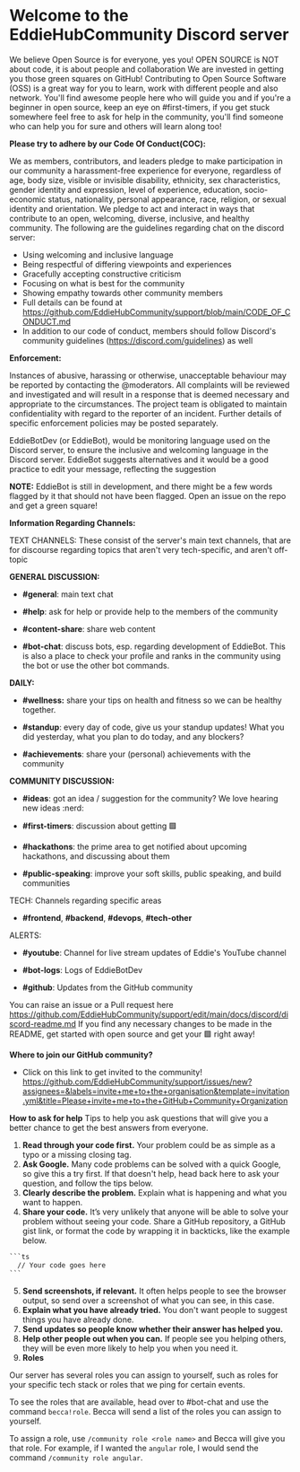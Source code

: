 # Welcome to the EddieHubCommunity Discord server

We believe Open Source is for everyone, yes you!
OPEN SOURCE is NOT about code, it is about people and collaboration
We are invested in getting you those green squares on GitHub! Contributing to Open Source Software (OSS) is a great way for you to learn, work with different people and also network. You'll find awesome people here who will guide you and if you're a beginner in open source, keep an eye on #first-timers, if you get stuck somewhere feel free to ask for help in the community, you'll find someone who can help you for sure and others will learn along too!

**Please try to adhere by our Code Of Conduct(COC):**

We as members, contributors, and leaders pledge to make participation in our
community a harassment-free experience for everyone, regardless of age, body
size, visible or invisible disability, ethnicity, sex characteristics, gender
identity and expression, level of experience, education, socio-economic status,
nationality, personal appearance, race, religion, or sexual identity
and orientation.
We pledge to act and interact in ways that contribute to an open, welcoming,
diverse, inclusive, and healthy community.
The following are the guidelines regarding chat on the discord server:

- Using welcoming and inclusive language
- Being respectful of differing viewpoints and experiences
- Gracefully accepting constructive criticism
- Focusing on what is best for the community
- Showing empathy towards other community members
- Full details can be found at <https://github.com/EddieHubCommunity/support/blob/main/CODE_OF_CONDUCT.md>
- In addition to our code of conduct, members should follow Discord's community guidelines (<https://discord.com/guidelines>) as well

**Enforcement:**

Instances of abusive, harassing or otherwise, unacceptable behaviour may be reported by contacting the @moderators. All complaints will be reviewed and investigated and will result in a response that is deemed necessary and appropriate to the circumstances. The project team is obligated to maintain confidentiality with regard to the reporter of an incident. Further details of specific enforcement policies may be posted separately.

EddieBotDev (or EddieBot), would be monitoring language used on the Discord server, to ensure the inclusive and welcoming language in the Discord server. EddieBot suggests alternatives and it would be a good practice to edit your message, reflecting the suggestion

**NOTE:** EddieBot is still in development, and there might be a few words flagged by it that should not have been flagged. Open an issue on the repo and get a green square!

**Information Regarding Channels:**

TEXT CHANNELS: These consist of the server's main text channels, that are for discourse regarding topics that aren't very tech-specific, and aren't off-topic

**GENERAL DISCUSSION:**

- **#general**: main text chat

- **#help**: ask for help or provide help to the members of the community

- **#content-share**: share web content

- **#bot-chat**: discuss bots, esp. regarding development of EddieBot. This is also a place to check your profile and ranks in the community using the bot or use the other bot commands.

**DAILY:**

- **#wellness:** share your tips on health and fitness so we can be healthy together.

- **#standup**: every day of code, give us your standup updates! What you did yesterday, what you plan to do today, and any blockers?

- **#achievements**: share your (personal) achievements with the community

**COMMUNITY DISCUSSION:**

- **#ideas**: got an idea / suggestion for the community? We love hearing new ideas :nerd:

- **#first-timers**: discussion about getting :green_square:

- **#hackathons**: the prime area to get notified about upcoming hackathons, and discussing about them

- **#public-speaking**: improve your soft skills, public speaking, and build communities

TECH: Channels regarding specific areas

- **#frontend**, **#backend**, **#devops**, **#tech-other**

ALERTS:

- **#youtube**: Channel for live stream updates of Eddie's YouTube channel

- **#bot-logs**: Logs of EddieBotDev

- **#github**: Updates from the GitHub community

You can raise an issue or a Pull request here <https://github.com/EddieHubCommunity/support/edit/main/docs/discord/discord-readme.md> If you find any necessary changes to be made in the README, get started with open source and get your :green_square: right away!

**Where to join our GitHub community?**

- Click on this link to get invited to the community! https://github.com/EddieHubCommunity/support/issues/new?assignees=&labels=invite+me+to+the+organisation&template=invitation.yml&title=Please+invite+me+to+the+GitHub+Community+Organization

**How to ask for help**
Tips to help you ask questions that will give you a better chance to get the best answers from everyone.

1. **Read through your code first.** Your problem could be as simple as a typo or a missing closing tag.
2. **Ask Google.** Many code problems can be solved with a quick Google, so give this a try first. If that doesn't help, head back here to ask your question, and follow the tips below.
3. **Clearly describe the problem.** Explain what is happening and what you want to happen.
4. **Share your code.** It’s very unlikely that anyone will be able to solve your problem without seeing your code. Share a GitHub repository, a GitHub gist link, or format the code by wrapping it in backticks, like the example below.

````txt
```ts
  // Your code goes here
```
````

<!-- markdownlint-disable ol-prefix -->

5. **Send screenshots, if relevant.** It often helps people to see the browser output, so send over a screenshot of what you can see, in this case.
6. **Explain what you have already tried.** You don't want people to suggest things you have already done.
7. **Send updates so people know whether their answer has helped you.**
8. **Help other people out when you can.** If people see you helping others, they will be even more likely to help you when you need it.
9. **Roles**
<!--markdownlint-enable ol-prefix -->

Our server has several roles you can assign to yourself, such as roles for your specific tech stack or roles that we ping for certain events.

To see the roles that are available, head over to #bot-chat and use the command `becca!role`. Becca will send a list of the roles you can assign to yourself.

To assign a role, use `/community role <role name>` and Becca will give you that role. For example, if I wanted the `angular` role, I would send the command `/community role angular`.
